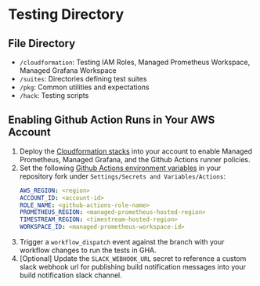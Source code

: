 # Testing Directory

## File Directory
- `/cloudformation`: Testing IAM Roles, Managed Prometheus Workspace, Managed Grafana Workspace
- `/suites`: Directories defining test suites
- `/pkg`: Common utilities and expectations
- `/hack`: Testing scripts

## Enabling Github Action Runs in Your AWS Account

1. Deploy the [Cloudformation stacks](https://github.com/aws/karpenter/tree/main/test/cloudformation/README.md) into your account to enable Managed Prometheus, Managed Grafana, and the Github Actions runner policies.
2. Set the following [Github Actions environment variables](https://docs.github.com/en/actions/learn-github-actions/variables#defining-configuration-variables-for-multiple-workflows) in your repository fork under `Settings/Secrets and Variables/Actions`:
   ```yaml
   AWS_REGION: <region>
   ACCOUNT_ID: <account-id>
   ROLE_NAME: <github-actions-role-name>
   PROMETHEUS_REGION: <managed-prometheus-hosted-region>
   TIMESTREAM_REGION: <timestream-hosted-region>
   WORKSPACE_ID: <managed-prometheus-workspace-id>
   ```
3. Trigger a `workflow_dispatch` event against the branch with your workflow changes to run the tests in GHA.
4. [Optional] Update the `SLACK_WEBHOOK_URL` secret to reference a custom slack webhook url for publishing build notification messages into your build notification slack channel.